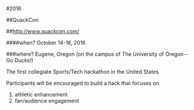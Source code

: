 #2016

##QuackCon

##http://www.quackcon.com/

####when?
October 14-16, 2016

###where?
Eugene, Oregon (on the campus of The University of Oregon--Go Ducks!)

The first collegiate Sports/Tech hackathon in the United States

Participants will be encouraged to build a hack that focuses on
1) athletic enhancement
2) fan/audience engagement
